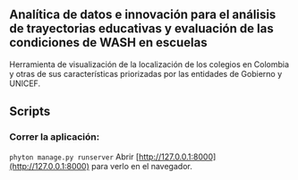 ## Analítica de datos e innovación para el análisis de trayectorias educativas y evaluación de las condiciones de WASH en escuelas

Herramienta de visualización de la localización de los colegios en Colombia <br />
y otras de sus características priorizadas por las entidades de Gobierno y UNICEF.

## Scripts
### Correr la aplicación:
`phyton manage.py runserver`
Abrir [http://127.0.0.1:8000](http://127.0.0.1:8000) para verlo en el navegador.
